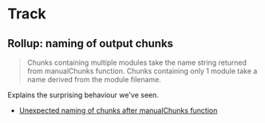 # Track

## Rollup: naming of output chunks

>Chunks containing multiple modules take the name string returned from manualChunks function.
Chunks containing only 1 module take a name derived from the module filename.

Explains the surprising behaviour we've seen.

- [Unexpected naming of chunks after manualChunks function](https://github.com/rollup/rollup/issues/3973)


